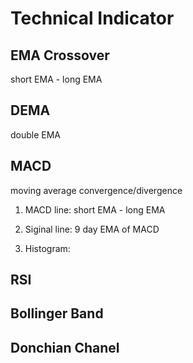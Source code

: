 # Technical Indicator

## EMA Crossover

short EMA - long EMA 

## DEMA

double EMA

## MACD

moving average convergence/divergence 

1. MACD line: short EMA - long EMA 

2. Siginal line: 9 day EMA of MACD 

3. Histogram: 

## RSI

## Bollinger Band

## Donchian Chanel



